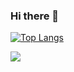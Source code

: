 ### Hi there 👋

[![Top Langs](https://github-readme-stats.vercel.app/api/top-langs/?username=tomleejumah&theme=transparent&hide_progress=true)](https://github.com/tomleejumah/github-readme-stats)

[![](https://visitcount.itsvg.in/api?id=tomleejumah&label=Profile%20Views&pretty=true)](https://visitcount.itsvg.in)
<!--
[![Tomlee Jumah stats](https://github-readme-stats.vercel.app/api?username=tomleejumah&hide=stars&show_icons=true&theme=transparent)](https://github.com/tomleejumah/github-readme-stats)
**tomleejumah/tomleejumah** is a ✨ _special_ ✨ repository because its `README.md` (this file) appears on your GitHub profile.

Here are some ideas to get you started:

- 🔭 I’m currently working on ...
- 🌱 I’m currently learning ...
- 👯 I’m looking to collaborate on ...
- 🤔 I’m looking for help with ...
- 💬 Ask me about ...
- 📫 How to reach me: ...
- 😄 Pronouns: ...
- ⚡ Fun fact: ...
-->
